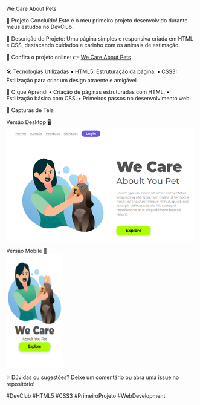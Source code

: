We Care About Pets

🐾 Projeto Concluído! Este é o meu primeiro projeto desenvolvido durante meus estudos no DevClub.

🚀 Descrição do Projeto:
Uma página simples e responsiva criada em HTML e CSS, destacando cuidados e carinho com os animais de estimação.

🔗 Confira o projeto online:
👉 [We Care About Pets](https://dev-josue-morais.github.io/we-care-about-pet/)

🛠️ Tecnologias Utilizadas
	•	HTML5: Estruturação da página.
	•	CSS3: Estilização para criar um design atraente e amigável.

📌 O que Aprendi
	•	Criação de páginas estruturadas com HTML.
	•	Estilização básica com CSS.
	•	Primeiros passos no desenvolvimento web.

📸 Capturas de Tela

Versão Desktop 🖥️    <img src="https://github.com/dev-josue-morais/we-care-about-pet/blob/master/img/Computer.png" width="500" height="300"/> 

Versão Mobile 📱   
<img src="https://github.com/dev-josue-morais/we-care-about-pet/blob/master/img/mobile.png" width="150" height="300"/>


💡 Dúvidas ou sugestões? Deixe um comentário ou abra uma issue no repositório!

#DevClub #HTML5 #CSS3 #PrimeiroProjeto #WebDevelopment

